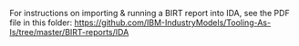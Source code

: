 For instructions on importing & running a BIRT report into IDA, see the PDF file in this folder:
  https://github.com/IBM-IndustryModels/Tooling-As-Is/tree/master/BIRT-reports/IDA
